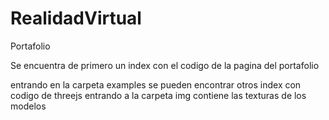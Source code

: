 # RealidadVirtual
Portafolio

Se encuentra de primero un index con el codigo de la pagina del portafolio

entrando en la carpeta examples se pueden encontrar otros index con codigo de threejs
entrando a la carpeta img contiene las texturas de los modelos
